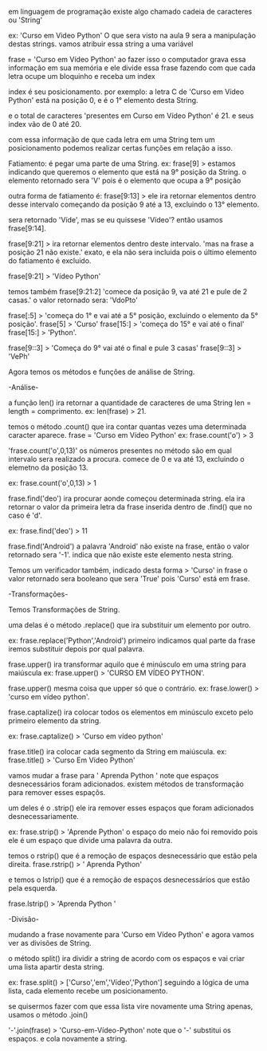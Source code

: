 em linguagem de programação existe algo chamado cadeia de caracteres
ou 'String'

ex: 'Curso em Video Python'
O que sera visto na aula 9 sera a manipulação destas strings.
vamos atribuir essa string a uma variável

frase = 'Curso em Vídeo Python'
ao fazer isso o computador grava essa informação em sua memória
e ele divide essa frase fazendo com que cada letra ocupe um bloquinho e receba um index

index é seu posicionamento.
por exemplo: a letra C de 'Curso em Vídeo Python' está na posição 0, e é o 1° elemento desta String.

e o total de caracteres 'presentes em Curso em Vídeo Python' é 21.
e seus index vão de 0 até 20.

com essa informação de que cada letra em uma String tem um posicionamento podemos realizar certas funções em relação a isso.

Fatiamento: é pegar uma parte de uma String.
ex: frase[9] > estamos indicando que queremos o elemento que está na 9° posição da String.
o elemento retornado sera 'V' pois é o elemento que ocupa a 9° posição

outra forma de fatiamento é:
frase[9:13] > ele ira retornar elementos dentro desse intervalo começando da posição 9 até a 13, excluindo o 13° elemento.

sera retornado 'Víde', mas se eu quissese 'Vídeo'?
então usamos frase[9:14].

frase[9:21] > ira retornar elementos dentro deste intervalo.
'mas na frase a posição 21 não existe.' exato, e ela não sera incluida pois o último elemento do fatiamento é excluido.

frase[9:21] > 'Vídeo Python'

temos também frase[9:21:2]
'comece da posição 9, va até 21 e pule de 2 casas.'
o valor retornado sera: 'VdoPto'

frase[:5] > 'começa do 1° e vai até a 5° posição, excluindo o elemento da 5° posição'.
frase[5] > 'Curso'
frase[15:] > 'começa do 15° e vai até o final'
frase[15:] > 'Python'.

frase[9::3] > 'Começa do 9° vai até o final e pule 3 casas'
frase[9::3] > 'VePh'

Agora temos os métodos e funções de análise de String.

-Análise-

a função len() ira retornar a quantidade de caracteres de uma String
len = length = comprimento.
ex: len(frase) > 21.

temos o método .count() que ira contar quantas vezes uma determinada caracter aparece.
frase = 'Curso em Vídeo Python'
ex: frase.count('o') > 3

'frase.count('o',0,13)' os números presentes no método são em qual intervalo sera realizado a procura. comece de 0 e va até 13, excluindo o elemetno da posição 13.

ex: frase.count('o',0,13) > 1

frase.find('deo') ira procurar aonde começou determinada string.
ela ira retornar o valor da primeira letra da frase inserida dentro de .find() que no caso é 'd'.

ex: frase.find('deo') > 11

frase.find('Android') a palavra 'Android' não existe na frase, então o valor retornado sera '-1'. indica que não existe este elemento nesta string.

Temos um verificador também, indicado desta forma > 'Curso' in frase
o valor retornado sera booleano que sera 'True' pois 'Curso' está em frase.

-Transformações-

Temos Transformações de String.

uma delas é o método .replace() que ira substituir um elemento por outro.

ex: frase.replace('Python','Android') primeiro indicamos qual parte da frase iremos substituir depois por qual palavra.

frase.upper() ira transformar aquilo que é minúsculo em uma string para maiúscula
ex: frase.upper() > 'CURSO EM VÍDEO PYTHON'.

frase.upper() mesma coisa que upper só que o contrário.
ex: frase.lower() > 'curso em vídeo python'.

frase.captalize() ira colocar todos os elementos em minúsculo exceto pelo primeiro elemento da string.

ex: frase.captalize() > 'Curso em vídeo python'

frase.title() ira colocar cada segmento da String em maiúscula.
ex: frase.title() > 'Curso Em Vídeo Python'

vamos mudar a frase para '   Aprenda Python  ' note que espaços desnecessários foram adicionados. existem métodos de transformação para remover esses espaçõs.

um deles é o .strip() ele ira remover esses espaços que foram adicionados desnecessariamente.

ex: frase.strip() > 'Aprende Python' o espaço do meio não foi removido pois ele é
um espaço que divide uma palavra da outra.

temos o rstrip() que é a remoção de espaços desnecessário que estão pela direita.
frase.rstrip() > '   Aprenda Python'

e temos o lstrip() que é a remoção de espaços desnecessários que estão pela esquerda.

frase.lstrip() > 'Aprenda Python  '

-Divisão-

mudando a frase novamente para 'Curso em Vídeo Python'
e agora vamos ver as divisões de String.

o método split() ira dividir a string de acordo com os espaços e vai criar uma lista apartir desta string.

ex: frase.split() > ['Curso','em','Vídeo','Python']
seguindo a lógica de uma lista, cada elemento recebe um posicionamento.

se quisermos fazer com que essa lista vire novamente uma String apenas, usamos o método .join()

'-'.join(frase) > 'Curso-em-Vídeo-Python' note que o '-' substitui os espaços.
e cola novamente a string.